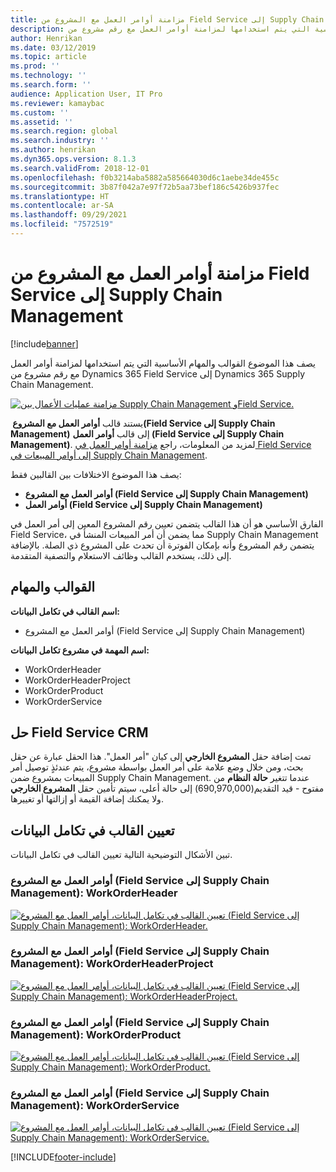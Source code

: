 ```yaml
---
title: مزامنة أوامر العمل مع المشروع من Field Service إلى Supply Chain Management
description: يصف هذا الموضوع القوالب والمهام الأساسية التي يتم استخدامها لمزامنة أوامر العمل مع رقم مشروع من Dynamics 365 Field Service إلى Dynamics 365 Supply Chain Management.
author: Henrikan
ms.date: 03/12/2019
ms.topic: article
ms.prod: ''
ms.technology: ''
ms.search.form: ''
audience: Application User, IT Pro
ms.reviewer: kamaybac
ms.custom: ''
ms.assetid: ''
ms.search.region: global
ms.search.industry: ''
ms.author: henrikan
ms.dyn365.ops.version: 8.1.3
ms.search.validFrom: 2018-12-01
ms.openlocfilehash: f0b3214aba5882a585664030d6c1aebe34de455c
ms.sourcegitcommit: 3b87f042a7e97f72b5aa73bef186c5426b937fec
ms.translationtype: HT
ms.contentlocale: ar-SA
ms.lasthandoff: 09/29/2021
ms.locfileid: "7572519"
---
```

# <a name="synchronize-work-orders-with-project-from-field-service-to-supply-chain-management"></a>مزامنة أوامر العمل مع المشروع من Field Service إلى Supply Chain Management

[!include[banner](../includes/banner.md)]

يصف هذا الموضوع القوالب والمهام الأساسية التي يتم استخدامها لمزامنة أوامر العمل مع رقم مشروع من Dynamics 365 Field Service إلى Dynamics 365 Supply Chain Management.

[![مزامنة عمليات الأعمال بين Supply Chain Management وField Service.](./media/FSSOprojectOW.png)](./media/FSSOprojectOW.png)

يستند قالب **أوامر العمل مع المشروع ‏(Field Service إلى Supply Chain Management)** إلى قالب **أوامر العمل (Field Service إلى Supply Chain Management)**. لمزيد من المعلومات، راجع [مزامنة أوامر العمل في Field Service إلى أوامر المبيعات في Supply Chain Management](/dynamics365/unified-operations/supply-chain/sales-marketing/field-service-work-order).

يصف هذا الموضوع الاختلافات بين القالبين فقط:
- **أوامر العمل مع المشروع (Field Service إلى Supply Chain Management)**
- **أوامر العمل (Field Service إلى Supply Chain Management)**

الفارق الأساسي هو أن هذا القالب يتضمن تعيين رقم المشروع المعين إلى أمر العمل في Field Service، مما يضمن أن أمر المبيعات المنشأ في Supply Chain Management يتضمن رقم المشروع وأنه بإمكان الفوترة أن تحدث على المشروع ذي الصلة. بالإضافة إلى ذلك، يستخدم القالب وظائف الاستعلام والتصفية المتقدمة.

## <a name="templates-and-tasks"></a>القوالب والمهام

**اسم القالب في تكامل البيانات:**

- أوامر العمل مع المشروع (Field Service إلى Supply Chain Management)

**اسم المهمة في مشروع تكامل البيانات:**

- WorkOrderHeader
- WorkOrderHeaderProject
- WorkOrderProduct
- WorkOrderService

## <a name="field-service-crm-solution"></a>حل Field Service CRM
تمت إضافة حقل **المشروع الخارجي** إلى كيان "أمر العمل". هذا الحقل عبارة عن حقل بحث، ومن خلال وضع علامة على أمر العمل بواسطة مشروع، يتم عندئذٍ توصيل أمر المبيعات بمشروع ضمن Supply Chain Management. عندما تتغير **حالة النظام** من مفتوح - قيد التقديم(690,970,000) إلى حالة أعلى، سيتم تأمين حقل **المشروع الخارجي** ولا يمكنك إضافة القيمة أو إزالتها أو تغييرها.

## <a name="template-mapping-in-data-integration"></a>تعيين القالب في تكامل البيانات

تبين الأشكال التوضيحية التالية تعيين القالب في تكامل البيانات.

### <a name="work-orders-with-project-field-service-to-supply-chain-management-workorderheader"></a>أوامر العمل مع المشروع (Field Service إلى ‎Supply Chain Management)‎:‎‎ ‎‎WorkOrderHeader‎

[![تعيين القالب في تكامل البيانات، أوامر العمل مع المشروع (Field Service إلى Supply Chain Management): WorkOrderHeader.](./media/FSWOP1.png)](./media/FSWOP1.png)

### <a name="work-orders-with-project-field-service-to-supply-chain-management-workorderheaderproject"></a>أوامر العمل مع المشروع (Field Service إلى Supply Chain Management): WorkOrderHeaderProject

[![تعيين القالب في تكامل البيانات، أوامر العمل مع المشروع (Field Service إلى Supply Chain Management): WorkOrderHeaderProject.](./media/FSWOP2.png)](./media/FSWOP2.png)

### <a name="work-orders-with-project-field-service-to-supply-chain-management-workorderproduct"></a>أوامر العمل مع المشروع (Field Service إلى Supply Chain Management): WorkOrderProduct

[![تعيين القالب في تكامل البيانات، أوامر العمل مع المشروع (Field Service إلى Supply Chain Management): WorkOrderProduct.](./media/FSWOP3.png)](./media/FSWOP3.png)

### <a name="work-orders-with-project-field-service-to-supply-chain-management-workorderservice"></a>أوامر العمل مع المشروع (Field Service إلى Supply Chain Management): WorkOrderService

[![تعيين القالب في تكامل البيانات، أوامر العمل مع المشروع (Field Service إلى Supply Chain Management): WorkOrderService.](./media/FSWOP4.png)](./media/FSWOP4.png)


[!INCLUDE[footer-include](../../includes/footer-banner.md)]